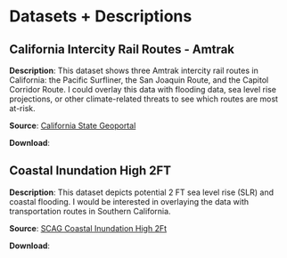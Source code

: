 # Datasets + Descriptions
## California Intercity Rail Routes - Amtrak
**Description**: This dataset shows three Amtrak intercity rail routes in California: the Pacific Surfliner, the San Joaquin Route, and the Capitol Corridor Route. I could overlay this data with flooding data, sea level rise projections, or other climate-related threats to see which routes are most at-risk. 

**Source**: [California State Geoportal](https://gis.data.ca.gov/datasets/3df9308864dc46949e3da0d92e049186_0/about)

**Download**:
## Coastal Inundation High 2FT
**Description**: This dataset depicts potential 2 FT sea level rise (SLR) and coastal flooding. I would be interested in overlaying the data with transportation routes in Southern California. 

**Source**: [SCAG Coastal Inundation High 2Ft](https://gisdata-scag.opendata.arcgis.com/datasets/coastal-inundation-high-2ft/explore?location=34.165922%2C-119.237878%2C8.00)

**Download**:
